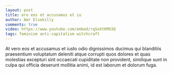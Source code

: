 ```yaml
---
layout: post
title: ero eos et accusamus et iu
author: Amr Elsekilly
comments: true
video: https://www.youtube.com/embed/rqSoXtKMU3Q
tags: feminism anti-capitalism witchcraft
---
```


At vero eos et accusamus et iusto odio dignissimos ducimus qui blanditiis praesentium voluptatum deleniti atque corrupti quos dolores et quas molestias excepturi sint occaecati cupiditate non provident, similique sunt in culpa qui officia deserunt mollitia animi, id est laborum et dolorum fuga.
